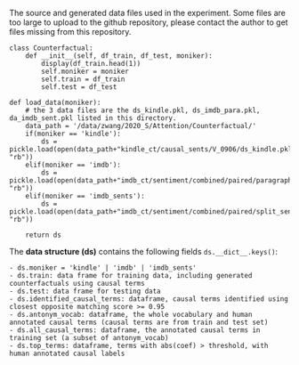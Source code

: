 The source and generated data files used in the experiment. Some files are too large to upload to the github repository, please contact the author to get files missing from this repository.

```
class Counterfactual:
    def __init__(self, df_train, df_test, moniker):
        display(df_train.head(1))
        self.moniker = moniker
        self.train = df_train
        self.test = df_test
        
def load_data(moniker):
    # the 3 data files are the ds_kindle.pkl, ds_imdb_para.pkl, da_imdb_sent.pkl listed in this directory.
    data_path = '/data/zwang/2020_S/Attention/Counterfactual/'   
    if(moniker == 'kindle'):
        ds = pickle.load(open(data_path+"kindle_ct/causal_sents/V_0906/ds_kindle.pkl", "rb"))
    elif(moniker == 'imdb'):
        ds = pickle.load(open(data_path+"imdb_ct/sentiment/combined/paired/paragraph/V_0906/ds_imdb_para.pkl", "rb"))
    elif(moniker == 'imdb_sents'):
        ds = pickle.load(open(data_path+"imdb_ct/sentiment/combined/paired/split_sents/V_0906/ds_imdb_sent.pkl", "rb"))
    
    return ds
```

The **data structure (ds)** contains the following fields ```ds.__dict__.keys()```:

    - ds.moniker = 'kindle' | 'imdb' | 'imdb_sents' 
    - ds.train: data frame for training data, including generated counterfactuals using causal terms
    - ds.test: data frame for testing data
    - ds.identified_causal_terms: dataframe, causal terms identified using closest opposite matching score >= 0.95
    - ds.antonym_vocab: dataframe, the whole vocabulary and human annotated causal terms (causal terms are from train and test set)
    - ds.all_causal_terms: dataframe, the annotated causal terms in training set (a subset of antonym_vocab)
    - ds.top_terms: dataframe, terms with abs(coef) > threshold, with human annotated causal labels
